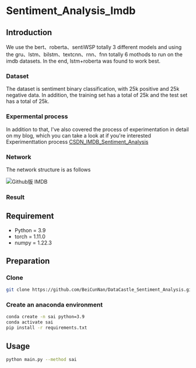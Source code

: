 # Sentiment_Analysis_Imdb

## Introduction

We use the bert、roberta、sentiWSP totally 3 different models and using the gru、lstm、bilstm、textcnn、rnn、fnn totally 6 mothods to run on the imdb datasets. In the end, lstm+roberta was found to work best.

### Dataset

The dataset is sentiment binary classification, with 25k positive and 25k negative data. In addition, the training set has a total of 25k and the test set has a total of 25k.

### Expermental process

In addition to that, I've also covered the process of experimentation in detail on my blog, which you can take a look at
if you're interested Experimenttation
process  [CSDN_IMDB_Sentiment_Analysis](https://blog.csdn.net/ccaoshangfei/article/details/127537953?spm=1001.2014.3001.5501 )

### Network

The network structure is as follows

![Github版 IMDB](https://user-images.githubusercontent.com/105692522/198009720-8bfee092-1a10-41dd-9988-f51ef3ef89cb.png)

### Result




## Requirement

- Python = 3.9
- torch = 1.11.0
- numpy = 1.22.3

## Preparation

### Clone

```bash
git clone https://github.com/BeiCunNan/DataCastle_Sentiment_Analysis.git
```

### Create an anaconda environment

```bash
conda create -n sai python=3.9
conda activate sai
pip install -r requirements.txt
```

## Usage

```bash
python main.py --method sai
```

